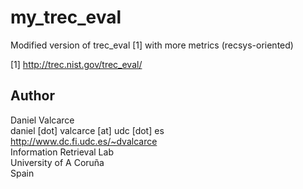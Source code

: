 # my_trec_eval
Modified version of trec_eval [1]  with more metrics (recsys-oriented)

[1] http://trec.nist.gov/trec_eval/

## Author
Daniel Valcarce  
daniel [dot] valcarce [at] udc [dot] es  
http://www.dc.fi.udc.es/~dvalcarce  
Information Retrieval Lab  
University of A Coruña  
Spain
